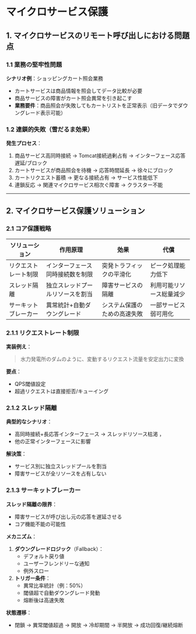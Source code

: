 # マイクロサービス保護

## 1. マイクロサービスのリモート呼び出しにおける問題点

### 1.1 業務の堅牢性問題
**シナリオ例**：ショッピングカート照会業務
- カートサービスは商品情報を照会してデータ比較が必要  
- 商品サービスの障害がカート照会異常を引き起こす  
- **業務要件**：商品照会が失敗してもカートリストを正常表示（旧データでダウングレード表示可能）

### 1.2 連鎖的失敗（雪だるま効果）
**発生プロセス**：  
1. 商品サービス高同時接続 → Tomcat接続過剰占有 → インターフェース応答遅延/ブロック  
2. カートサービスが商品照会を待機 → 応答時間延長 → 徐々にブロック  
3. カートリクエスト蓄積 → 更なる接続占有 → サービス性能低下  
4. 連鎖反応 → 関連マイクロサービス相次ぐ障害 → クラスター不能  

---

## 2. マイクロサービス保護ソリューション

### 2.1 コア保護戦略
| ソリューション | 作用原理                          | 効果                          | 代償                  |
|--------------|-----------------------------------|-----------------------------|-----------------------|
| リクエストレート制限 | インターフェース同時接続数を制限   | 突発トラフィックの平滑化     | ピーク処理能力低下    |
| スレッド隔離   | 独立スレッドプールリソースを割当   | 障害サービスの隔離           | 利用可能リソース総量減少 |
| サーキットブレーカー | 異常統計+自動ダウングレード       | システム保護のための高速失敗  | 一部サービス弱可用化  |

### 2.1.1 リクエストレート制限
**実装例え**：  
> 水力発電所のダムのように、変動するリクエスト流量を安定出力に変換

**要点**：
- QPS閾値設定
- 超過リクエストは直接拒否/キューイング

### 2.1.2 スレッド隔離
**典型的なシナリオ**：  
- 高同時接続+長応答インターフェース → スレッドリソース枯渇 ，
- 他の正常インターフェースに影響  

**解決策**：  
- サービス別に独立スレッドプールを割当
- 障害サービスが全リソースを占有しない

### 2.1.3 サーキットブレーカー
**スレッド隔離の限界**：  
- 障害サービスが呼び出し元の応答を遅延させる  
- コア機能不能の可能性  

**メカニズム**：  
1. **ダウングレードロジック**（Fallback）：  
   - デフォルト戻り値  
   - ユーザーフレンドリーな通知  
   - 例外スロー  
2. **トリガー条件**：  
   - 異常比率統計（例：50%）  
   - 閾値超で自動ダウングレード発動  
   - 熔断後は高速失敗  

**状態遷移**：  
- 閉鎖 → 異常閾値超過 → 開放 → 冷却期間 → 半開放 → 成功回復/継続熔断
